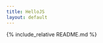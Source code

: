 ```yaml
---
title: HelloJS
layout: default
---
```

<link rel="source" href="README.md"/>

<!-- Open Graph -->
<meta property="og:title" content="hello.js - JavaScript API for OAuth2 authentication and RESTful services" />
<meta property="og:url" content="http://adodson.com/hello.js" />
<meta property="og:type" content="website" />
<meta property="og:description" content="A client-side JavaScript SDK for authenticating with OAuth2 (and OAuth 1 with an 'oauth proxy') web services and querying their REST APIs. HelloJS standardizes paths and responses to common APIs like Google Data Services, Facebook Graph and Windows Live Connect. It's modular, so that list is growing. No more spaghetti code!" />
<meta property="og:image" content="assets/favicon.ico" />

<!-- Twitter Card -->
<meta name="twitter:hashtag" content="hellojs" /><!-- i made this up -->
<meta name="twitter:card" content="summary" />
<meta name="twitter:site" content="@setData" />
<meta name="twitter:creator" content="@setData" />

<script src="demos/client_ids.js"></script>
<script src="./dist/hello.all.js"></script>

{% include_relative README.md %}

<script src="assets/knockout/dist/knockout.js"></script>
<script src="assets/index.js"></script>
<script type="text/html" id="tests-template"></script>

<script>

// Initiate the library
hello.init(CLIENT_IDS_ALL, {
	redirect_uri: 'redirect.html',
	oauth_proxy: OAUTH_PROXY_URL
});

getText('assets/test_network.html', function(response) {
	document.getElementById('tests-template').text = response;
	// Knockout binding goes here
	ko.applyBindings(model);
});


</script>
